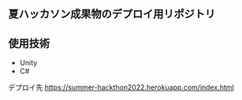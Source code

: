 ## 夏ハッカソン成果物のデプロイ用リポジトリ

## 使用技術
- Unity
- C#

デプロイ先
https://summer-hackthon2022.herokuapp.com/index.html
